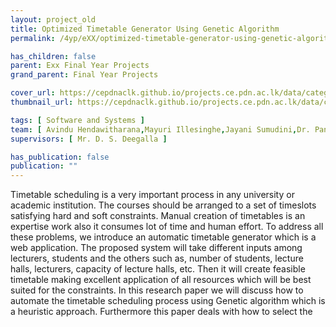 ```yaml
---
layout: project_old
title: Optimized Timetable Generator Using Genetic Algorithm
permalink: /4yp/eXX/optimized-timetable-generator-using-genetic-algorithm

has_children: false
parent: Exx Final Year Projects
grand_parent: Final Year Projects

cover_url: https://cepdnaclk.github.io/projects.ce.pdn.ac.lk/data/categories/3yp/data/categories/fyp/cover_page.jpg
thumbnail_url: https://cepdnaclk.github.io/projects.ce.pdn.ac.lk/data/categories/3yp/data/categories/fyp/thumbnail.jpg

tags: [	Software and Systems ]
team: [ Avindu Hendawitharana,Mayuri Illesinghe,Jayani Sumudini,Dr. Pantaleon Perera ]
supervisors: [ Mr. D. S. Deegalla ]

has_publication: false
publication: ""
---
```


Timetable scheduling is a very important process in any university or academic institution. The courses should be arranged to a set of timeslots satisfying hard and soft constraints. Manual creation of timetables is an expertise work also it consumes lot of time and human effort. To address all these problems, we introduce an automatic timetable generator which is a web application. The proposed system will take different inputs among lecturers, students and the others such as, number of students, lecture halls, lecturers, capacity of lecture halls, etc. Then it will create feasible timetable making excellent application of all resources which will be best suited for the constraints. In this research paper we will discuss how to automate the timetable scheduling process using Genetic algorithm which is a heuristic approach. Furthermore this paper deals with how to select the
